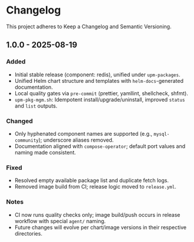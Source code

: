 # Changelog

This project adheres to Keep a Changelog and Semantic Versioning.

## 1.0.0 - 2025-08-19

### Added

- Initial stable release (component: redis), unified under `upm-packages`.
- Unified Helm chart structure and templates with `helm-docs`-generated documentation.
- Local quality gates via `pre-commit` (prettier, yamllint, shellcheck, shfmt).
- `upm-pkg-mgm.sh`: Idempotent install/upgrade/uninstall, improved `status` and `list` outputs.

### Changed

- Only hyphenated component names are supported (e.g., `mysql-community`); underscore aliases removed.
- Documentation aligned with `compose-operator`; default port values and naming made consistent.

### Fixed

- Resolved empty available package list and duplicate fetch logs.
- Removed image build from CI; release logic moved to `release.yml`.

### Notes

- CI now runs quality checks only; image build/push occurs in release workflow with special `agent/` naming.
- Future changes will evolve per chart/image versions in their respective directories.
